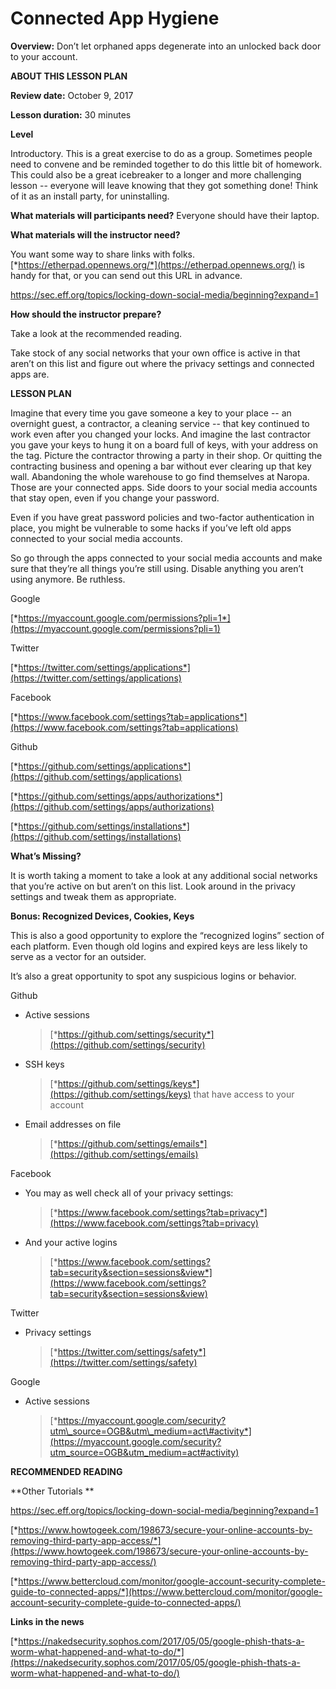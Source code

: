 Connected App Hygiene
======================

**Overview:** Don’t let orphaned apps degenerate into an unlocked back
door to your account.

**ABOUT THIS LESSON PLAN**

**Review date:** October 9, 2017

**Lesson duration:** 30 minutes

**Level**

Introductory. This is a great exercise to do as a group. Sometimes
people need to convene and be reminded together to do this little bit of
homework. This could also be a great icebreaker to a longer and more
challenging lesson -- everyone will leave knowing that they got
something done! Think of it as an install party, for uninstalling.

**What materials will participants need?** Everyone should have their
laptop.

**What materials will the instructor need?**

You want some way to share links with folks.
[*https://etherpad.opennews.org/*](https://etherpad.opennews.org/) is
handy for that, or you can send out this URL in advance.


https://sec.eff.org/topics/locking-down-social-media/beginning?expand=1

**How should the instructor prepare?**

Take a look at the recommended reading.

Take stock of any social networks that your own office is active in that
aren’t on this list and figure out where the privacy settings and
connected apps are.

**LESSON PLAN**

Imagine that every time you gave someone a key to your place -- an
overnight guest, a contractor, a cleaning service -- that key continued
to work even after you changed your locks. And imagine the last
contractor you gave your keys to hung it on a board full of keys, with
your address on the tag. Picture the contractor throwing a party in
their shop. Or quitting the contracting business and opening a bar
without ever clearing up that key wall. Abandoning the whole warehouse
to go find themselves at Naropa. Those are your connected apps. Side
doors to your social media accounts that stay open, even if you change
your password.

Even if you have great password policies and two-factor authentication
in place, you might be vulnerable to some hacks if you’ve left old apps
connected to your social media accounts.

So go through the apps connected to your social media accounts and make
sure that they’re all things you’re still using. Disable anything you
aren’t using anymore. Be ruthless.

Google

[*https://myaccount.google.com/permissions?pli=1*](https://myaccount.google.com/permissions?pli=1)

Twitter

[*https://twitter.com/settings/applications*](https://twitter.com/settings/applications)

Facebook

[*https://www.facebook.com/settings?tab=applications*](https://www.facebook.com/settings?tab=applications)

Github

[*https://github.com/settings/applications*](https://github.com/settings/applications)

[*https://github.com/settings/apps/authorizations*](https://github.com/settings/apps/authorizations)

[*https://github.com/settings/installations*](https://github.com/settings/installations)

**What’s Missing?**

It is worth taking a moment to take a look at any additional social
networks that you’re active on but aren’t on this list. Look around in
the privacy settings and tweak them as appropriate.

**Bonus: Recognized Devices, Cookies, Keys**

This is also a good opportunity to explore the “recognized logins”
section of each platform. Even though old logins and expired keys are
less likely to serve as a vector for an outsider.

It’s also a great opportunity to spot any suspicious logins or behavior.

Github

-   Active sessions
    > [*https://github.com/settings/security*](https://github.com/settings/security)

-   SSH keys
    > [*https://github.com/settings/keys*](https://github.com/settings/keys)
    > that have access to your account

-   Email addresses on file
    > [*https://github.com/settings/emails*](https://github.com/settings/emails)

Facebook

-   You may as well check all of your privacy settings:
    > [*https://www.facebook.com/settings?tab=privacy*](https://www.facebook.com/settings?tab=privacy)

-   And your active logins
    > [*https://www.facebook.com/settings?tab=security&section=sessions&view*](https://www.facebook.com/settings?tab=security&section=sessions&view)

Twitter

-   Privacy settings
    > [*https://twitter.com/settings/safety*](https://twitter.com/settings/safety)

Google

-   Active sessions
    > [*https://myaccount.google.com/security?utm\_source=OGB&utm\_medium=act\#activity*](https://myaccount.google.com/security?utm_source=OGB&utm_medium=act#activity)

**RECOMMENDED READING**

**Other Tutorials **

https://sec.eff.org/topics/locking-down-social-media/beginning?expand=1

[*https://www.howtogeek.com/198673/secure-your-online-accounts-by-removing-third-party-app-access/*](https://www.howtogeek.com/198673/secure-your-online-accounts-by-removing-third-party-app-access/)

[*https://www.bettercloud.com/monitor/google-account-security-complete-guide-to-connected-apps/*](https://www.bettercloud.com/monitor/google-account-security-complete-guide-to-connected-apps/)

**Links in the news**

[*https://nakedsecurity.sophos.com/2017/05/05/google-phish-thats-a-worm-what-happened-and-what-to-do/*](https://nakedsecurity.sophos.com/2017/05/05/google-phish-thats-a-worm-what-happened-and-what-to-do/)

